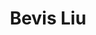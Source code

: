 ---
title: Bevis Liu
description: Administrator
images:
  - https://raw.githubusercontent.com/Sudiaty/ebed/main/images/logo.png
socials:
  github: Sudiaty
  gmail: sudiatypro@gmail.com
---